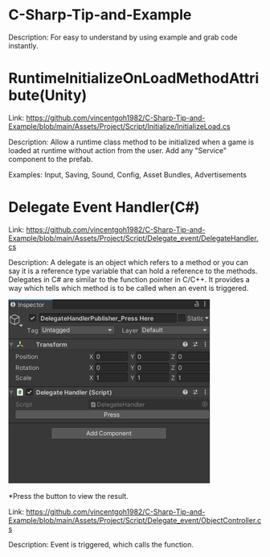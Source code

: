 # C-Sharp-Tip-and-Example

Description: For easy to understand by using example and grab code instantly.

# RuntimeInitializeOnLoadMethodAttribute(Unity)
Link: https://github.com/vincentgoh1982/C-Sharp-Tip-and-Example/blob/main/Assets/Project/Script/Initialize/InitializeLoad.cs

Description: Allow a runtime class method to be initialized when a game is loaded at runtime without action from the user. Add any "Service" component to the prefab.

Examples: Input, Saving, Sound, Config, Asset Bundles, Advertisements

# Delegate Event Handler(C#)
Link: https://github.com/vincentgoh1982/C-Sharp-Tip-and-Example/blob/main/Assets/Project/Script/Delegate_event/DelegateHandler.cs

Description: A delegate is an object which refers to a method or you can say it is a reference type variable that can hold a reference to the methods. Delegates in C# are similar to the function pointer in C/C++. It provides a way which tells which method is to be called when an event is triggered.

![GitHub Logo](https://github.com/vincentgoh1982/C-Sharp-Tip-and-Example/blob/main/Document/Images/DelegateHandlerPublisher_PressHere.png)



*Press the button to view the result.

Link: https://github.com/vincentgoh1982/C-Sharp-Tip-and-Example/blob/main/Assets/Project/Script/Delegate_event/ObjectController.cs

Description: Event is triggered, which calls the function.
